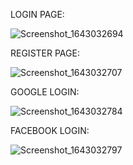 LOGIN PAGE:

![Screenshot_1643032694](https://user-images.githubusercontent.com/51164676/150798688-12ed2762-f25f-42c8-9e00-3ff94438ec00.png)


REGISTER PAGE:

![Screenshot_1643032707](https://user-images.githubusercontent.com/51164676/150798943-60c0b444-95ab-4a93-8326-77f0ae9be4a0.png)


GOOGLE LOGIN:

![Screenshot_1643032784](https://user-images.githubusercontent.com/51164676/150798952-5fc5e8f5-cb20-49cd-a533-29886572fdc8.png)


FACEBOOK LOGIN:

![Screenshot_1643032797](https://user-images.githubusercontent.com/51164676/150798960-90ef1106-cb2d-483f-a07d-417fb2a969da.png)


